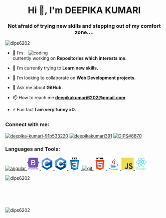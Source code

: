 <h1 align="center">Hi 👋, I'm DEEPIKA KUMARI</h1>
<h3 align="center">Not afraid of trying new skills and stepping out of my comfort zone....</h3>

<p align="left"> <img src="https://komarev.com/ghpvc/? username=dips6202&label=Profile%20views&color=0e75b6&style=flat" alt="dips6202" /> </p> 

   <img align="right" alt="coding" width="430" src="https://static.wixstatic.com/media/ab056a_a8cfa7317713482dbf3047c04719a41c~mv2.gif" >   
   

- 🔭 I’m currently working on **Repositories which interests me.**                                              
                   
- 🌱 I’m currently trying to **Learn new skills.**
 
- 👯 I’m looking to collaborate on **Web Development projects.**
 
- 💬 Ask me about **GitHub.**
 
- 📫 How to reach me **deepikakumari6202@gmail.com**
 
- ⚡ Fun fact **I am very funny xD.** 



<h3 align="left">Connect with me:</h3>
<p align="left">  
<a href="https://linkedin.com/in/deepika-kumari-91b533220" target="blank"><img align="center" src="https://raw.githubusercontent.com/rahuldkjain/github-profile-readme-generator/master/src/images/icons/Social/linked-in-alt.svg" alt="deepika-kumari-91b533220" height="30" width="40" /></a>
<a href="https://www.hackerrank.com/deepikakumari391" target="blank"><img align="center" src="https://raw.githubusercontent.com/rahuldkjain/github-profile-readme-generator/master/src/images/icons/Social/hackerrank.svg" alt="deepikakumari391" height="30" width="40" /></a>
<a href="https://discord.gg/DIPS#8870" target="blank"><img align="center" src="https://raw.githubusercontent.com/rahuldkjain/github-profile-readme-generator/master/src/images/icons/Social/discord.svg" alt="DIPS#8870" height="30" width="40" /></a>
</p>

<h3 align="left">Languages and Tools:</h3>
<p align="left"> <a href="https://angular.io" target="_blank" rel="noreferrer"> <img src="https://angular.io/assets/images/logos/angular/angular.svg" alt="angular" width="40" height="40"/> </a> <a href="https://getbootstrap.com" target="_blank" rel="noreferrer"> <img src="https://raw.githubusercontent.com/devicons/devicon/master/icons/bootstrap/bootstrap-plain-wordmark.svg" alt="bootstrap" width="40" height="40"/> </a> <a href="https://www.cprogramming.com/" target="_blank" rel="noreferrer"> <img src="https://raw.githubusercontent.com/devicons/devicon/master/icons/c/c-original.svg" alt="c" width="40" height="40"/> </a> <a href="https://www.w3schools.com/cpp/" target="_blank" rel="noreferrer"> <img src="https://raw.githubusercontent.com/devicons/devicon/master/icons/cplusplus/cplusplus-original.svg" alt="cplusplus" width="40" height="40"/> </a> <a href="https://www.w3schools.com/css/" target="_blank" rel="noreferrer"> <img src="https://raw.githubusercontent.com/devicons/devicon/master/icons/css3/css3-original-wordmark.svg" alt="css3" width="40" height="40"/> </a> <a href="https://git-scm.com/" target="_blank" rel="noreferrer"> <img src="https://www.vectorlogo.zone/logos/git-scm/git-scm-icon.svg" alt="git" width="40" height="40"/> </a> <a href="https://www.w3.org/html/" target="_blank" rel="noreferrer"> <img src="https://raw.githubusercontent.com/devicons/devicon/master/icons/html5/html5-original-wordmark.svg" alt="html5" width="40" height="40"/> </a> <a href="https://www.java.com" target="_blank" rel="noreferrer"> <img src="https://raw.githubusercontent.com/devicons/devicon/master/icons/java/java-original.svg" alt="java" width="40" height="40"/> </a> <a href="https://developer.mozilla.org/en-US/docs/Web/JavaScript" target="_blank" rel="noreferrer"> <img src="https://raw.githubusercontent.com/devicons/devicon/master/icons/javascript/javascript-original.svg" alt="javascript" width="40" height="40"/> </a> <a href="https://reactjs.org/" target="_blank" rel="noreferrer"> <img src="https://raw.githubusercontent.com/devicons/devicon/master/icons/react/react-original-wordmark.svg" alt="react" width="40" height="40"/> </a> </p>

<p><img align="left" src="https://github-readme-stats.vercel.app/api/top-langs?username=dips6202&langs_count=8&&theme=dark&date_format=M%20j%5B%2C%20Y%5Dshow_icons=true&locale=en&layout=compact" 
alt="dips6202" /></p>
<br>
 <br>
 <br>
 <br>
 <br>

<br>
<img align="left" src="https://github-readme-streak-stats.herokuapp.com/?user=dips6202&&theme=black-ice&date_format=M%20j%5B%2C%20Y%5D" alt="dips6202" />
